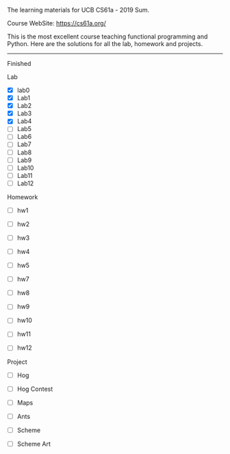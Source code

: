 The learning materials for UCB CS61a - 2019 Sum.

Course WebSite: https://cs61a.org/

This is the most excellent course teaching functional programming and Python.
Here are the solutions for all the lab, homework and projects.

---
Finished

Lab
- [x] lab0
- [x] Lab1
- [x] Lab2
- [x] Lab3
- [x] Lab4
- [ ] Lab5
- [ ] Lab6
- [ ] Lab7
- [ ] Lab8
- [ ] Lab9
- [ ] Lab10 
- [ ] Lab11
- [ ] Lab12

Homework

- [ ] hw1
- [ ] hw2
- [ ] hw3
- [ ] hw4
- [ ] hw5
- [ ] hw7
- [ ] hw8
- [ ] hw9
- [ ] hw10
- [ ] hw11
- [ ] hw12


Project

- [ ] Hog
- [ ] Hog Contest
- [ ] Maps
- [ ] Ants
- [ ] Scheme
- [ ] Scheme Art

 
